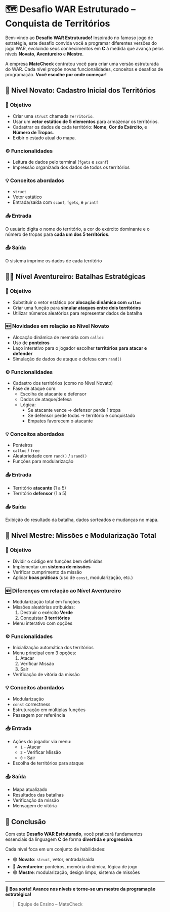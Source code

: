 
# 🗺️ Desafio WAR Estruturado – Conquista de Territórios

Bem-vindo ao **Desafio WAR Estruturado!** Inspirado no famoso jogo de estratégia, este desafio convida você a programar diferentes versões do jogo WAR, evoluindo seus conhecimentos em **C** à medida que avança pelos níveis **Novato**, **Aventureiro** e **Mestre**.

A empresa **MateCheck** contratou você para criar uma versão estruturada do WAR. Cada nível propõe novas funcionalidades, conceitos e desafios de programação. **Você escolhe por onde começar!**


## 🧩 Nível Novato: Cadastro Inicial dos Territórios

### 🎯 Objetivo

- Criar uma `struct` chamada `Territorio`.
- Usar um **vetor estático de 5 elementos** para armazenar os territórios.
- Cadastrar os dados de cada território: **Nome**, **Cor do Exército**, e **Número de Tropas**.
- Exibir o estado atual do mapa.

### ⚙️ Funcionalidades

- Leitura de dados pelo terminal (`fgets` e `scanf`)
- Impressão organizada dos dados de todos os territórios

### 💡 Conceitos abordados

- `struct`
- Vetor estático
- Entrada/saída com `scanf`, `fgets`, e `printf`

### 📥 Entrada

O usuário digita o nome do território, a cor do exército dominante e o número de tropas para **cada um dos 5 territórios**.

### 📤 Saída

O sistema imprime os dados de cada território




## 🧗‍♂️ Nível Aventureiro: Batalhas Estratégicas

### 🎯 Objetivo

- Substituir o vetor estático por **alocação dinâmica com `calloc`**
- Criar uma função para **simular ataques entre dois territórios**
- Utilizar números aleatórios para representar dados de batalha

### 🆕 Novidades em relação ao Nível Novato

- Alocação dinâmica de memória com `calloc`
- Uso de **ponteiros**
- Laço interativo para o jogador escolher **territórios para atacar e defender**
- Simulação de dados de ataque e defesa com `rand()`

### ⚙️ Funcionalidades

- Cadastro dos territórios (como no Nível Novato)
- Fase de ataque com:
  - Escolha de atacante e defensor
  - Dados de ataque/defesa
  - Lógica:
    - Se atacante vence → defensor perde 1 tropa
    - Se defensor perde todas → território é conquistado
    - Empates favorecem o atacante

### 💡 Conceitos abordados

- Ponteiros
- `calloc` / `free`
- Aleatoriedade com `rand()` / `srand()`
- Funções para modularização

### 📥 Entrada

- Território **atacante** (1 a 5)
- Território **defensor** (1 a 5)

### 📤 Saída

Exibição do resultado da batalha, dados sorteados e mudanças no mapa.




## 🧠 Nível Mestre: Missões e Modularização Total

### 🎯 Objetivo

- Dividir o código em funções bem definidas
- Implementar um **sistema de missões**
- Verificar cumprimento da missão
- Aplicar **boas práticas** (uso de `const`, modularização, etc.)

### 🆕 Diferenças em relação ao Nível Aventureiro

- Modularização total em funções
- Missões aleatórias atribuídas:
  1. Destruir o exército **Verde**
  2. Conquistar **3 territórios**
- Menu interativo com opções

### ⚙️ Funcionalidades

- Inicialização automática dos territórios
- Menu principal com 3 opções:
  1. Atacar
  2. Verificar Missão
  3. Sair
- Verificação de vitória da missão

### 💡 Conceitos abordados

- Modularização
- `const` correctness
- Estruturação em múltiplas funções
- Passagem por referência

### 📥 Entrada

- Ações do jogador via menu:
  - `1` - Atacar
  - `2` - Verificar Missão
  - `0` - Sair
- Escolha de territórios para ataque

### 📤 Saída

- Mapa atualizado
- Resultados das batalhas
- Verificação da missão
- Mensagem de vitória



## 🏁 Conclusão

Com este **Desafio WAR Estruturado**, você praticará fundamentos essenciais da linguagem **C** de forma **divertida e progressiva**.

Cada nível foca em um conjunto de habilidades:

- 🟢 **Novato**: `struct`, vetor, entrada/saída
- 🔵 **Aventureiro**: ponteiros, memória dinâmica, lógica de jogo
- 🟣 **Mestre**: modularização, design limpo, sistema de missões

---

🚀 **Boa sorte! Avance nos níveis e torne-se um mestre da programação estratégica!**

> Equipe de Ensino – MateCheck

